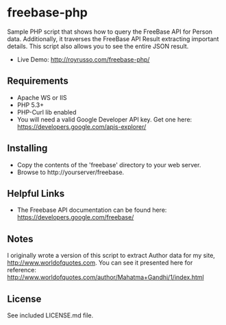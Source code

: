 freebase-php
============

Sample PHP script that shows how to query the FreeBase API for Person data. Additionally, it traverses the FreeBase API Result extracting important details.
This script also allows you to see the entire JSON result.

* Live Demo: http://royrusso.com/freebase-php/

Requirements
------------
* Apache WS or IIS
* PHP 5.3+
* PHP-Curl lib enabled
* You will need a valid Google Developer API key. Get one here: https://developers.google.com/apis-explorer/

Installing
------------
* Copy the contents of the 'freebase' directory to your web server.
* Browse to http://yourserver/freebase.

Helpful Links
------------
* The Freebase API documentation can be found here: https://developers.google.com/freebase/

Notes
------------
I originally wrote a version of this script to extract Author data for my site, http://www.worldofquotes.com. You can see it presented here for reference: http://www.worldofquotes.com/author/Mahatma+Gandhi/1/index.html

License
------------
See included LICENSE.md file.